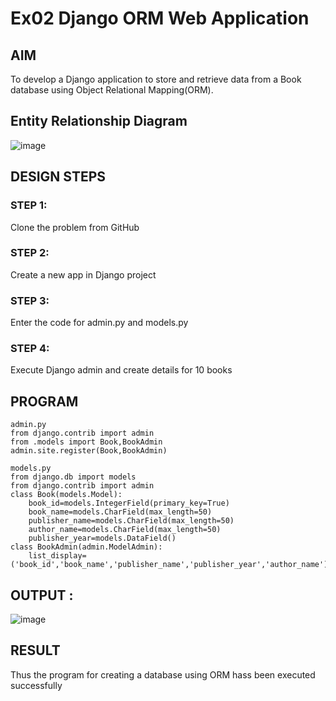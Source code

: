 # Ex02 Django ORM Web Application
## AIM
To develop a Django application to store and retrieve data from a Book database using Object Relational Mapping(ORM).
## Entity Relationship Diagram
![image](https://github.com/Harevasu/ORM/assets/147985044/caf461e1-90d5-4f92-9e0f-18a19bccf0a6)
## DESIGN STEPS
### STEP 1:
Clone the problem from GitHub
### STEP 2:
Create a new app in Django project
### STEP 3:
Enter the code for admin.py and models.py
### STEP 4:
Execute Django admin and create details for 10 books
## PROGRAM
```
admin.py
from django.contrib import admin
from .models import Book,BookAdmin
admin.site.register(Book,BookAdmin)
```
```
models.py
from django.db import models
from django.contrib import admin
class Book(models.Model):
    book_id=models.IntegerField(primary_key=True)
    book_name=models.CharField(max_length=50)
    publisher_name=models.CharField(max_length=50)
    author_name=models.CharField(max_length=50)
    publisher_year=models.DataField()
class BookAdmin(admin.ModelAdmin):
    list_display=('book_id','book_name','publisher_name','publisher_year','author_name')
```
## OUTPUT :
![image](https://github.com/Harevasu/ORM/assets/147985044/09fcd00d-9022-4dac-9a42-d850d3e11e96)
## RESULT
Thus the program for creating a database using ORM hass been executed successfully
